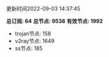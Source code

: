 更新时间2022-09-03 14:37:45

**总订阅: 64**
**总节点: 9538**
**有效节点: 1992**
- trojan节点: 158
- v2ray节点: 1649
- ss节点: 185
